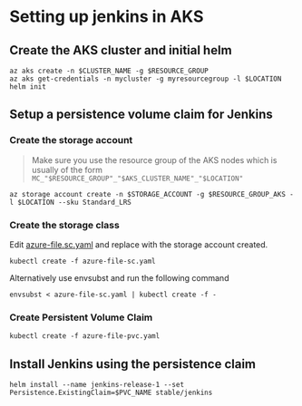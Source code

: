 # Setting up jenkins in AKS

## Create the AKS cluster and initial helm 

```
az aks create -n $CLUSTER_NAME -g $RESOURCE_GROUP
az aks get-credentials -n mycluster -g myresourcegroup -l $LOCATION
helm init 
```

## Setup a persistence volume claim for Jenkins 

### Create the storage account 

> Make sure you use the resource group of the AKS nodes which is usually of the form ` MC_"$RESOURCE_GROUP"_"$AKS_CLUSTER_NAME"_"$LOCATION"`

```
az storage account create -n $STORAGE_ACCOUNT -g $RESOURCE_GROUP_AKS -l $LOCATION --sku Standard_LRS
```

### Create the storage class

Edit [azure-file.sc.yaml](azure-file.sc.yaml) and replace with the storage account created. 

```
kubectl create -f azure-file-sc.yaml
```

Alternatively use envsubst and run the following command 

```
envsubst < azure-file-sc.yaml | kubectl create -f -
```

### Create Persistent Volume Claim

```
kubectl create -f azure-file-pvc.yaml
```

## Install Jenkins using the persistence claim 

```
helm install --name jenkins-release-1 --set Persistence.ExistingClaim=$PVC_NAME stable/jenkins
```
